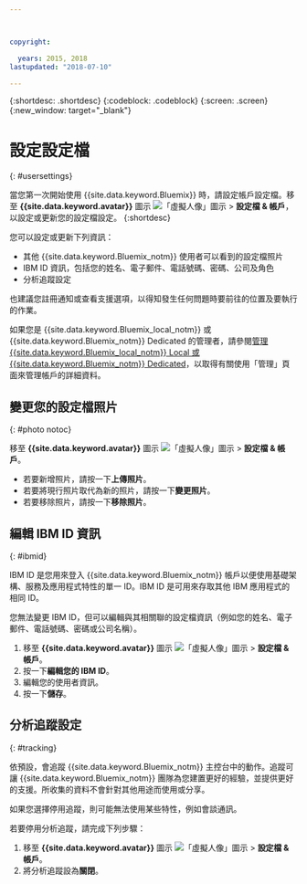 ```yaml
---



copyright:

  years: 2015, 2018
lastupdated: "2018-07-10"

---
```


{:shortdesc: .shortdesc}
{:codeblock: .codeblock}
{:screen: .screen}
{:new_window: target="_blank"}

# 設定設定檔
{: #usersettings}

當您第一次開始使用 {{site.data.keyword.Bluemix}} 時，請設定帳戶設定檔。移至 **{{site.data.keyword.avatar}}** 圖示 ![「虛擬人像」圖示](../icons/i-avatar-icon.svg) &gt; **設定檔 & 帳戶**，以設定或更新您的設定檔設定。
{:shortdesc}

您可以設定或更新下列資訊：

 * 其他 {{site.data.keyword.Bluemix_notm}} 使用者可以看到的設定檔照片
 * IBM ID 資訊，包括您的姓名、電子郵件、電話號碼、密碼、公司及角色
 * 分析追蹤設定

也建議您註冊通知或查看支援選項，以得知發生任何問題時要前往的位置及要執行的作業。

如果您是 {{site.data.keyword.Bluemix_local_notm}} 或 {{site.data.keyword.Bluemix_notm}} Dedicated 的管理者，請參閱[管理 {{site.data.keyword.Bluemix_local_notm}} Local 或 {{site.data.keyword.Bluemix_notm}} Dedicated](/docs/hybrid/index.html#mng)，以取得有關使用「管理」頁面來管理帳戶的詳細資料。

## 變更您的設定檔照片
{: #photo notoc}

移至 **{{site.data.keyword.avatar}}** 圖示 ![「虛擬人像」圖示](../icons/i-avatar-icon.svg) &gt; **設定檔 & 帳戶**。

  * 若要新增照片，請按一下**上傳照片**。
  * 若要將現行照片取代為新的照片，請按一下**變更照片**。
  * 若要移除照片，請按一下**移除照片**。

## 編輯 IBM ID 資訊
{: #ibmid}

IBM ID 是您用來登入 {{site.data.keyword.Bluemix_notm}} 帳戶以便使用基礎架構、服務及應用程式特性的單一 ID。IBM ID 是可用來存取其他 IBM 應用程式的相同 ID。

您無法變更 IBM ID，但可以編輯與其相關聯的設定檔資訊（例如您的姓名、電子郵件、電話號碼、密碼或公司名稱）。

1. 移至 **{{site.data.keyword.avatar}}** 圖示 ![「虛擬人像」圖示](../icons/i-avatar-icon.svg) &gt; **設定檔 & 帳戶**。
2. 按一下**編輯您的 IBM ID**。
3. 編輯您的使用者資訊。
4. 按一下**儲存**。

## 分析追蹤設定
{: #tracking}

依預設，會追蹤 {{site.data.keyword.Bluemix_notm}} 主控台中的動作。追蹤可讓 {{site.data.keyword.Bluemix_notm}} 團隊為您建置更好的經驗，並提供更好的支援。所收集的資料不會針對其他用途而使用或分享。

如果您選擇停用追蹤，則可能無法使用某些特性，例如會談通訊。

若要停用分析追蹤，請完成下列步驟：

1. 移至 **{{site.data.keyword.avatar}}** 圖示 ![「虛擬人像」圖示](../icons/i-avatar-icon.svg) &gt; **設定檔 & 帳戶**。
2. 將分析追蹤設為**關閉**。
